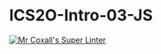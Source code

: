 # ICS2O-Intro-03-JS

[![Mr Coxall's Super Linter](https://github.com/Timothy-Manwell/ICS2O-Intro-03-JS/workflows/Mr%20Coxall's%20Super%20Linter/badge.svg)](https://github.com/<OWNER>/<REPOSITORY>/actions/)
